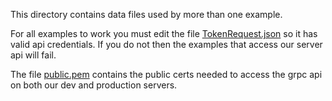 This directory contains data files used by more than one example.

For all examples to work you must edit the file [TokenRequest.json](https://github.com/GearsSports/gears-sports-api/tree/master/examples/data/TokenRequest.json) so it has valid api credentials.  If you do not then the examples that access our server api will fail.

The file [public.pem](https://github.com/GearsSports/gears-sports-api/tree/master/examples/data/public.pem) contains the public certs needed to access the grpc api on both our dev and production servers.

